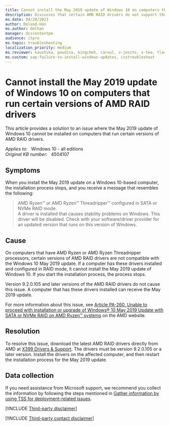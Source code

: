```yaml
---
title: Cannot install the May 2019 update of Windows 10 on computers that run certain versions of AMD RAID drivers
description: Discusses that certain AMD RAID drivers do not support the May 2019 update of Windows 10. The fix is to obtain new drivers directly from AMD.
ms.date: 04/28/2023
author: Deland-Han
ms.author: delhan
manager: dcscontentpm
audience: itpro
ms.topic: troubleshooting
localization_priority: medium
ms.reviewer: kaushika, paudina, mingcheh, caroul, v-jesits, v-tea, tlavoy
ms.custom: sap:failure-to-install-windows-updates, csstroubleshoot
---
```

# Cannot install the May 2019 update of Windows 10 on computers that run certain versions of AMD RAID drivers

This article provides a solution to an issue where the May 2019 update of Windows 10 cannot be installed on computers that run certain versions of AMD RAID drivers.

_Applies to:_ &nbsp; Windows 10 - all editions  
_Original KB number:_ &nbsp; 4504107

## Symptoms

When you install the May 2019 update on a Windows 10-based computer, the installation process stops, and you receive a message that resembles the following:
> AMD Ryzen™ or AMD Ryzen™ Threadripper™ configured in SATA or NVMe RAID mode.  
A driver is installed that causes stability problems on Windows. This driver will be disabled. Check with your software/driver provider for an updated version that runs on this version of Windows.

## Cause

On computers that have AMD Ryzen or AMD Ryzen Threadripper processors, certain versions of AMD RAID drivers are not compatible with the Windows 10 May 2019 update. If a computer has these drivers installed and configured in RAID mode, it cannot install the May 2019 update of Windows 10. If you start the installation process, the process stops.

Version 9.2.0.105 and later versions of the AMD RAID drivers do not cause this issue. A computer that has these drivers installed can receive the May 2019 update.

For more information about this issue, see [Article PA-260, Unable to proceed with installation or upgrade of Windows® 10 May 2019 Update with SATA or NVMe RAID on AMD Ryzen™ systems](https://www.amd.com/en/support/kb/faq/pa-260) on the AMD website.

## Resolution

To resolve this issue, download the latest AMD RAID drivers directly from AMD at [X399 Drivers & Support](https://www.amd.com/en/support/chipsets/amd-socket-tr4/x399). The drivers must be version 9.2.0.105 or a later version. Install the drivers on the affected computer, and then restart the installation process for the May 2019 update.

## Data collection

If you need assistance from Microsoft support, we recommend you collect the information by following the steps mentioned in [Gather information by using TSS for deployment-related issues](../windows-troubleshooters/gather-information-using-tss-deployment.md).

[!INCLUDE [Third-party disclaimer](../../includes/third-party-disclaimer.md)]

[!INCLUDE [Third-party contact disclaimer](../../includes/third-party-contact-disclaimer.md)]

